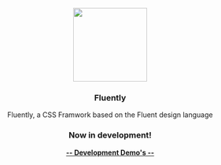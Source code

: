 <p align="center">
  <a href="https://example.com">
    <img src="https://media.datinternet.nl/fluently/Icon/0.5x.png" width="150">
  </a>
</p>
<h3 align="center">Fluently</h3>

<p align="center">
  Fluently, a CSS Framwork based on the Fluent design language 
</p>
  <h3 align="center">Now in development!</h3>
  <p align="center" ><a href="https://example.com/docs"><strong align="center">-- Development Demo's --</strong></a></p>
